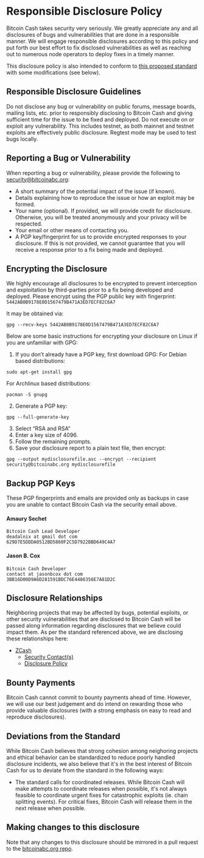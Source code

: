 # Responsible Disclosure Policy

Bitcoin Cash takes security very seriously.  We greatly appreciate any and all disclosures of bugs and vulnerabilities that are done in a responsible manner.  We will engage responsible disclosures according to this policy and put forth our best effort to fix disclosed vulnerabilities as well as reaching out to numerous node operators to deploy fixes in a timely manner.

This disclosure policy is also intended to conform to [this proposed standard](https://github.com/RD-Crypto-Spec/Responsible-Disclosure/blob/184391fcbc1bbf3c158c527a841e611ac9ae8388/README.md) with some modifications (see below).

## Responsible Disclosure Guidelines

Do not disclose any bug or vulnerability on public forums, message boards, mailing lists, etc. prior to responsibly disclosing to Bitcoin Cash and giving sufficient time for the issue to be fixed and deployed.
Do not execute on or exploit any vulnerability.  This includes testnet, as both mainnet and testnet exploits are effectively public disclosure.  Regtest mode may be used to test bugs locally.

## Reporting a Bug or Vulnerability

When reporting a bug or vulnerability, please provide the following to security@bitcoinabc.org:
* A short summary of the potential impact of the issue (if known).
* Details explaining how to reproduce the issue or how an exploit may be formed.
* Your name (optional).  If provided, we will provide credit for disclosure.  Otherwise, you will be treated anonymously and your privacy will be respected.
* Your email or other means of contacting you.
* A PGP key/fingerprint for us to provide encrypted responses to your disclosure.  If this is not provided, we cannot guarantee that you will receive a response prior to a fix being made and deployed.

## Encrypting the Disclosure

We highly encourage all disclosures to be encrypted to prevent interception and exploitation by third-parties prior to a fix being developed and deployed.  Please encrypt using the PGP public key with fingerprint: `5442AB0B9178E0D1567479B471A3ED7ECF82C6A7`

It may be obtained via:
```
gpg --recv-keys 5442AB0B9178E0D1567479B471A3ED7ECF82C6A7
```

Below are some basic instructions for encrypting your disclosure on Linux if you are unfamiliar with GPG:

1. If you don’t already have a PGP key, first download GPG:
For Debian based distributions:
```
sudo apt-get install gpg
```
For Archlinux based distributions:
```
pacman -S gnupg
```
2. Generate a PGP key:
```
gpg --full-generate-key
```
3. Select “RSA and RSA”
4. Enter a key size of 4096.
5. Follow the remaining prompts.
6. Save your disclosure report to a plain text file, then encrypt:
```
gpg --output mydisclosurefile.asc --encrypt --recipient security@bitcoinabc.org mydisclosurefile
```

## Backup PGP Keys

These PGP fingerprints and emails are provided only as backups in case you are unable to contact Bitcoin Cash via the security email above.

#### Amaury Sechet
```
Bitcoin Cash Lead Developer
deadalnix at gmail dot com
629D7E5DDDA0512BD5860F2C5D7922BBD649C4A7
```

#### Jason B. Cox
```
Bitcoin Cash Developer
contact at jasonbcox dot com
3BB16D00D9A6D281591BDC76E4486356E7A81D2C
```

## Disclosure Relationships

Neighboring projects that may be affected by bugs, potential exploits, or other security vulnerabilities that are disclosed to Bitcoin Cash will be passed along information regarding disclosures that we believe could impact them.  As per the standard referenced above, we are disclosing these relationships here:

* [ZCash](https://github.com/zcash/zcash/)
  * [Security Contact(s)](https://z.cash/support/security/)
  * [Disclosure Policy](https://github.com/zcash/zcash/blob/master/responsible_disclosure.md)

## Bounty Payments

Bitcoin Cash cannot commit to bounty payments ahead of time.  However, we will use our best judgement and do intend on rewarding those who provide valuable disclosures (with a strong emphasis on easy to read and reproduce disclosures).

## Deviations from the Standard

While Bitcoin Cash believes that strong cohesion among neighoring projects and ethical behavior can be standardized to reduce poorly handled disclosure incidents, we also believe that it's in the best interest of Bitcoin Cash for us to deviate from the standard in the following ways:

* The standard calls for coordinated releases. While Bitcoin Cash will make attempts to coordinate releases when possible, it's not always feasible to coordinate urgent fixes for catastrophic exploits (ie. chain splitting events).  For critical fixes, Bitcoin Cash will release them in the next release when possible.

## Making changes to this disclosure

Note that any changes to this disclosure should be mirrored in a pull request to the [bitcoinabc.org repo](https://github.com/Bitcoin-ABC/bitcoinabc.org).
